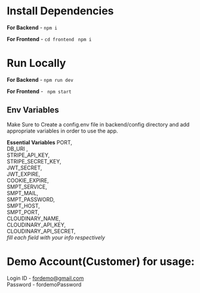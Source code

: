 # Install Dependencies

**For Backend** - `npm i`

**For Frontend** - `cd frontend` ` npm i`  

# Run Locally

**For Backend** - `npm run dev`

**For Frontend** - ` npm start`

## Env Variables

Make Sure to Create a config.env file in backend/config directory and add appropriate variables in order to use the app.

**Essential Variables**
PORT,  
DB_URI ,  
STRIPE_API_KEY,  
STRIPE_SECRET_KEY,  
JWT_SECRET,  
JWT_EXPIRE,  
COOKIE_EXPIRE,  
SMPT_SERVICE,  
SMPT_MAIL,  
SMPT_PASSWORD,  
SMPT_HOST,  
SMPT_PORT,  
CLOUDINARY_NAME,  
CLOUDINARY_API_KEY,  
CLOUDINARY_API_SECRET,  
_fill each field with your info respectively_

# Demo Account(Customer) for usage:
 Login ID - fordemo@gmail.com  
 Password - fordemoPassword